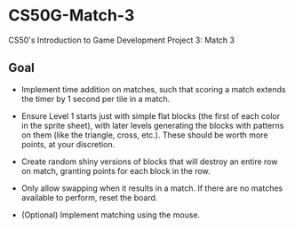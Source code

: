 # CS50G-Match-3
CS50's Introduction to Game Development Project 3: Match 3
## Goal
* Implement time addition on matches, such that scoring a match extends the timer by 1 second per tile in a match.

* Ensure Level 1 starts just with simple flat blocks (the first of each color in the sprite sheet), with later levels generating the blocks with patterns on them (like the triangle, cross, etc.). These should be worth more points, at your discretion.

* Create random shiny versions of blocks that will destroy an entire row on match, granting points for each block in the row.

* Only allow swapping when it results in a match. If there are no matches available to perform, reset the board.

* (Optional) Implement matching using the mouse.
